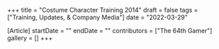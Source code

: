 +++
title = "Costume Character Training 2014"
draft = false
tags = ["Training, Updates, & Company Media"]
date = "2022-03-29"

[Article]
startDate = ""
endDate = ""
contributors = ["The 64th Gamer"]
gallery = []
+++

